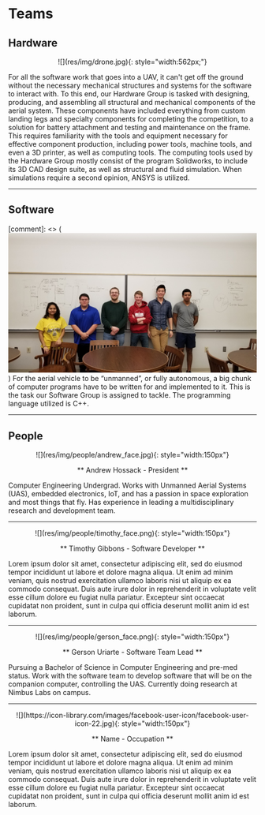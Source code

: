 # Teams
## Hardware

<center>
![](res/img/drone.jpg){: style="width:562px;"}
</center>

For all the software work that goes into a UAV, it can't get off the ground without the necessary mechanical structures and systems for the software to interact with. To this end, our Hardware Group is tasked with designing, producing, and assembling all structural and mechanical components of the aerial system. These components have included everything from custom landing legs and specialty components for completing the competition, to a solution for battery attachment and testing and maintenance on the frame. This requires familiarity with the tools and equipment necessary for effective component production, including power tools, machine tools, and even a 3D printer, as well as computing tools. The computing tools used by the Hardware Group mostly consist of the program Solidworks, to include its 3D CAD design suite, as well as structural and fluid simulation. When simulations require a second opinion, ANSYS is utilized. 

***

## Software
[comment]: <> (![](res/img/software_team.jpg))
For the aerial vehicle to be “unmanned”, or fully autonomous, a big chunk of computer programs have to be written for and implemented to it. This is the task our Software Group is assigned to tackle. The programming language utilized is C++.

<hr>


## People

<center>
![](res/img/people/andrew_face.jpg){: style="width:150px"}

** Andrew Hossack - President ** 
</center>

Computer Engineering Undergrad. Works with Unmanned Aerial Systems (UAS), embedded electronics, IoT, and has a passion in space exploration and most things that fly. Has experience in leading a multidisciplinary research and development team.

<hr>

<center>
![](res/img/people/timothy_face.png){: style="width:150px"}

** Timothy Gibbons - Software Developer **
</center>

Lorem ipsum dolor sit amet, consectetur adipiscing elit, sed do eiusmod tempor incididunt ut labore et dolore magna aliqua. Ut enim ad minim veniam, quis nostrud exercitation ullamco laboris nisi ut aliquip ex ea commodo consequat. Duis aute irure dolor in reprehenderit in voluptate velit esse cillum dolore eu fugiat nulla pariatur. Excepteur sint occaecat cupidatat non proident, sunt in culpa qui officia deserunt mollit anim id est laborum.

<hr>

<center>
![](res/img/people/gerson_face.png){: style="width:150px"}

** Gerson Uriarte - Software Team Lead **
</center>

Pursuing a Bachelor of Science in Computer Engineering and pre-med status. Work with the software team to develop software that will be on the companion computer, controlling the UAS. Currently doing research at Nimbus Labs on campus.

<hr>

<center>
![](https://icon-library.com/images/facebook-user-icon/facebook-user-icon-22.jpg){: style="width:150px"}

** Name - Occupation **
</center>

Lorem ipsum dolor sit amet, consectetur adipiscing elit, sed do eiusmod tempor incididunt ut labore et dolore magna aliqua. Ut enim ad minim veniam, quis nostrud exercitation ullamco laboris nisi ut aliquip ex ea commodo consequat. Duis aute irure dolor in reprehenderit in voluptate velit esse cillum dolore eu fugiat nulla pariatur. Excepteur sint occaecat cupidatat non proident, sunt in culpa qui officia deserunt mollit anim id est laborum.
